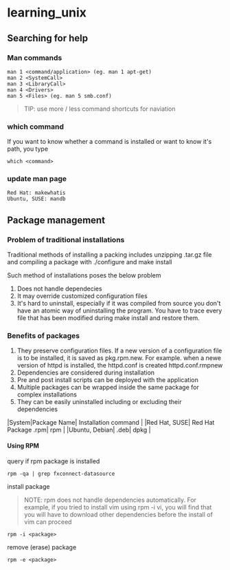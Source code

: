 # learning_unix

## Searching for help

### Man commands

```
man 1 <command/application> (eg. man 1 apt-get)
man 2 <SystemCall>
man 3 <LibraryCall>
man 4 <Drivers> 
man 5 <Files> (eg. man 5 smb.conf)
```

> TIP: use more / less command shortcuts for naviation


### which command

If you want to know whether a command is installed or want to know it's path, you type
```
which <command>
```

### update man page

```
Red Hat: makewhatis
Ubuntu, SUSE: mandb
```

## Package management

### Problem of traditional installations

Traditional methods of installing a packing includes unzipping .tar.gz file and compiling a package with ./configure and make install

Such method of installations poses the below problem
1. Does not handle dependecies
2. It may override customized configuration files
3. It's hard to uninstall, especially if it was compiled from source
you don't have an atomic way of uninstalling the program. You have to trace every file that has been modified during make install and restore them.


### Benefits of packages
1. They preserve configuration files. If a new version of a configuration file is to be installed, it is saved as pkg.rpm.new. For example. when a newe version of httpd is installed, the httpd.conf is created httpd.conf.rmpnew
2. Dependencies are considered during installation
3. Pre and post install scripts can be deployed with the application
4. Multiple packages can be wrapped inside the same package for complex installations
5. They can be easily uninstalled including or excluding their dependencies

|System|Package Name| Installation command |
|Red Hat, SUSE| Red Hat Package .rpm| rpm <package>|
|Ubuntu, Debian| .deb| dpkg <package>|

#### Using RPM

query if rpm package is installed
```
rpm -qa | grep fxconnect-datasource
```
install package
> NOTE: rpm does not handle dependencies automatically. For example, if you tried to install vim using rpm -i vi, you will find that you will have to download other dependencies before the install of vim can proceed
```
rpm -i <package>
```
remove (erase) package
```
rpm -e <package>
```

